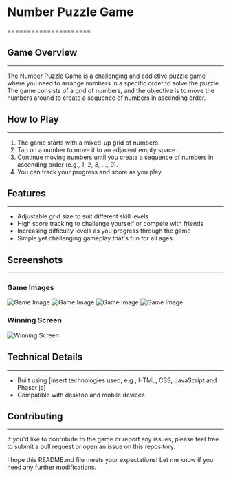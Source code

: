 # Number Puzzle Game
=====================

## Game Overview
---------------

The Number Puzzle Game is a challenging and addictive puzzle game where you need to arrange numbers in a specific order to solve the puzzle. The game consists of a grid of numbers, and the objective is to move the numbers around to create a sequence of numbers in ascending order.

## How to Play
--------------

1. The game starts with a mixed-up grid of numbers.
2. Tap on a number to move it to an adjacent empty space.
3. Continue moving numbers until you create a sequence of numbers in ascending order (e.g., 1, 2, 3, ..., 9).
4. You can track your progress and score as you play.

## Features
------------

* Adjustable grid size to suit different skill levels
* High score tracking to challenge yourself or compete with friends
* Increasing difficulty levels as you progress through the game
* Simple yet challenging gameplay that's fun for all ages

## Screenshots
-------------

### Game Images
![Game Image](imgs/slidePuzzle1.png)
![Game Image](imgs/slidePuzzle2.png)
![Game Image](imgs/slidePuzzle3.png)
![Game Image](imgs/slidePuzzle4.png)
### Winning Screen
![Winning Screen](imgs/slidePuzzle5.png)


## Technical Details
-------------------

* Built using [insert technologies used, e.g., HTML, CSS, JavaScript and Phaser js]
* Compatible with desktop and mobile devices

## Contributing
------------

If you'd like to contribute to the game or report any issues, please feel free to submit a pull request or open an issue on this repository.


I hope this README.md file meets your expectations! Let me know if you need any further modifications.
